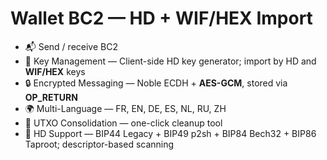 # Wallet BC2 — HD + WIF/HEX Import

* 📬 Send / receive BC2
* 🔐 Key Management — Client-side HD key generator; import by HD and **WIF/HEX** keys
* 🔒 Encrypted Messaging — Noble ECDH + **AES-GCM**, stored via **OP\_RETURN**
* 🌍 Multi-Language — FR, EN, DE, ES, NL, RU, ZH
* 🔄 UTXO Consolidation — one-click cleanup tool
* 🧭 HD Support — BIP44 Legacy + BIP49 p2sh + BIP84 Bech32 + BIP86 Taproot; descriptor-based scanning

